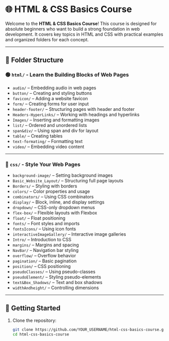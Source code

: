 # 🌐 HTML & CSS Basics Course

Welcome to the **HTML & CSS Basics Course**! This course is designed for absolute beginners who want to build a strong foundation in web development. It covers key topics in HTML and CSS with practical examples and organized folders for each concept.

---

## 📁 Folder Structure

### 🟢 `html/` - Learn the Building Blocks of Web Pages

- `audio/` – Embedding audio in web pages
- `button/` – Creating and styling buttons
- `favicon/` – Adding a website favicon
- `form/` – Creating forms for user input
- `header-footer/` – Structuring pages with header and footer
- `Headers-HyperLinks/` – Working with headings and hyperlinks
- `Images/` – Inserting and formatting images
- `list/` – Ordered and unordered lists
- `span&div/` – Using span and div for layout
- `table/` – Creating tables
- `text-formating/` – Formatting text
- `video/` – Embedding video content

---

### 🔵 `css/` - Style Your Web Pages

- `background-image/` – Setting background images
- `Basic_Website_Layout/` – Structuring full page layouts
- `Borders/` – Styling with borders
- `colors/` – Color properties and usage
- `combinators/` – Using CSS combinators
- `display/` – Block, inline, and display settings
- `dropdown/` – CSS-only dropdown menus
- `flex-box/` – Flexible layouts with Flexbox
- `float/` – Float positioning
- `fonts/` – Font styles and imports
- `fontsIcons/` – Using icon fonts
- `interactiveImageGallery/` – Interactive image galleries
- `Intro/` – Introduction to CSS
- `margins/` – Margins and spacing
- `NavBar/` – Navigation bar styling
- `overflow/` – Overflow behavior
- `pagination/` – Basic pagination
- `position/` – CSS positioning
- `pseudoClasses/` – Using pseudo-classes
- `pseudoElement/` – Styling pseudo-elements
- `text&Box_Shadows/` – Text and box shadows
- `widthAndheight/` – Controlling dimensions

---

## 🚀 Getting Started

1. Clone the repository:
   ```bash
   git clone https://github.com/YOUR_USERNAME/html-css-basics-course.git
   cd html-css-basics-course
